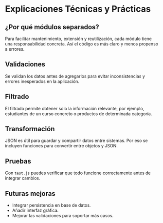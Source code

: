 # Explicaciones Técnicas y Prácticas

## ¿Por qué módulos separados?
Para facilitar mantenimiento, extensión y reutilización, cada módulo tiene una responsabilidad concreta. Así el código es más claro y menos propenso a errores.

## Validaciones
Se validan los datos antes de agregarlos para evitar inconsistencias y errores inesperados en la aplicación.

## Filtrado
El filtrado permite obtener solo la información relevante, por ejemplo, estudiantes de un curso concreto o productos de determinada categoría.

## Transformación
JSON es útil para guardar y compartir datos entre sistemas. Por eso se incluyen funciones para convertir entre objetos y JSON.

## Pruebas
Con `test.js` puedes verificar que todo funcione correctamente antes de integrar cambios.

## Futuras mejoras
- Integrar persistencia en base de datos.
- Añadir interfaz gráfica.
- Mejorar las validaciones para soportar más casos.
